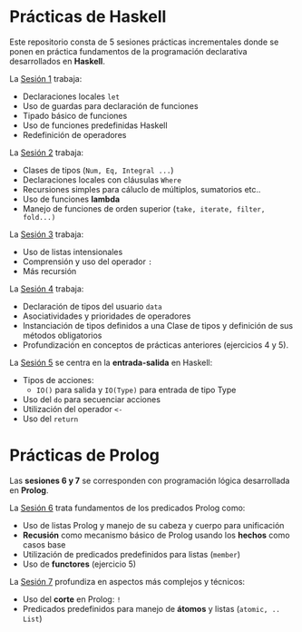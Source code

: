 
# Prácticas de Haskell

Este repositorio consta de 5 sesiones prácticas incrementales donde se ponen en práctica fundamentos de la programación declarativa desarrollados en **Haskell**.

La [Sesión 1](https://github.com/Jorgitou98/Haskell-Programacion-Declarativa/tree/master/Sesion%201) trabaja:

 - Declaraciones locales `let`
 - Uso de guardas para declaración de funciones
 - Tipado básico de funciones
 - Uso de funciones predefinidas Haskell
 - Redefinición de operadores

La [Sesión 2](https://github.com/Jorgitou98/Haskell-Programacion-Declarativa/tree/master/Sesion%202) trabaja:

- Clases de tipos (`Num, Eq, Integral ...`)
- Declaraciones locales con cláusulas `Where`
- Recursiones simples para cáluclo de múltiplos, sumatorios etc..
- Uso de funciones **lambda**
- Manejo de funciones de orden superior (`take, iterate, filter, fold...)`

La [Sesión 3](https://github.com/Jorgitou98/Haskell-Programacion-Declarativa/tree/master/Sesion%203) trabaja:

- Uso de listas intensionales
- Comprensión y uso del operador `:`
- Más recursión

La [Sesión 4](https://github.com/Jorgitou98/Haskell-Programacion-Declarativa/tree/master/Sesion%204) trabaja:

- Declaración de tipos del usuario `data`
- Asociatividades y prioridades de operadores
- Instanciación de tipos definidos a una Clase de tipos y definición de sus métodos obligatorios
- Profundización en conceptos de prácticas anteriores (ejercicios 4 y 5).

La [Sesión 5](https://github.com/Jorgitou98/Haskell-Programacion-Declarativa/tree/master/Sesion%205) se centra en la **entrada-salida** en Haskell:

- Tipos de acciones:
	- `IO()` para salida y `IO(Type)` para entrada de tipo Type
- Uso del `do` para secuenciar acciones
- Utilización del operador `<-`
- Uso del `return`


# Prácticas de Prolog
Las **sesiones 6 y 7** se corresponden con programación lógica desarrollada en **Prolog**.

La [Sesión 6](https://github.com/Jorgitou98/Programacion-Declarativa/tree/master/Sesion%206) trata fundamentos de los predicados Prolog como:

- Uso de listas Prolog y manejo de su cabeza y cuerpo para unificación
- **Recusión** como mecanismo básico de Prolog usando los **hechos** como casos base
- Utilización de predicados predefinidos para listas (`member`)
- Uso de **functores**  (ejercicio 5)

La [Sesión 7](https://github.com/Jorgitou98/Programacion-Declarativa/tree/master/Sesion%207) profundiza en aspectos más complejos y técnicos:

- Uso del **corte** en Prolog: `!`
- Predicados predefinidos para manejo de **átomos** y listas (`atomic, .. List`)
